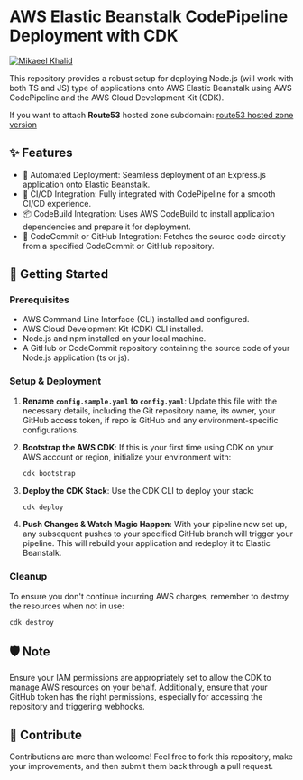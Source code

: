 # AWS Elastic Beanstalk CodePipeline Deployment with CDK

[![Mikaeel Khalid](https://badgen.now.sh/badge/by/mikaeelkhalid/purple)](https://github.com/mikaeelkhalid)

This repository provides a robust setup for deploying Node.js (will work with both TS and JS) type of applications onto AWS
Elastic Beanstalk using AWS CodePipeline and the AWS Cloud Development Kit (CDK).

If you want to attach **Route53** hosted zone subdomain: [route53 hosted zone version](https://github.com/mikaeelkhalid/deploy-elasticbeanstalk-codepipeline-cdk/tree/route53-version)

## ✨ Features

- 🚀 Automated Deployment: Seamless deployment of an Express.js application onto Elastic Beanstalk.
- 🔁 CI/CD Integration: Fully integrated with CodePipeline for a smooth CI/CD experience.
- 📦 CodeBuild Integration: Uses AWS CodeBuild to install application dependencies and prepare it for deployment.
- 📡 CodeCommit or GitHub Integration: Fetches the source code directly from a specified CodeCommit or GitHub repository.

## 🚀 Getting Started

### Prerequisites

- AWS Command Line Interface (CLI) installed and configured.
- AWS Cloud Development Kit (CDK) CLI installed.
- Node.js and npm installed on your local machine.
- A GitHub or CodeCommit repository containing the source code of your Node.js application (ts or js).

### Setup & Deployment

1. **Rename `config.sample.yaml` to `config.yaml`**: Update this file with the necessary details, including the Git repository
   name, its owner, your GitHub access token, if repo is GitHub and any environment-specific configurations.

2. **Bootstrap the AWS CDK**: If this is your first time using CDK on your AWS account or region, initialize your environment
   with:

   ```bash
   cdk bootstrap
   ```

3. **Deploy the CDK Stack**: Use the CDK CLI to deploy your stack:

   ```bash
   cdk deploy
   ```

4. **Push Changes & Watch Magic Happen**: With your pipeline now set up, any subsequent pushes to your specified GitHub branch
   will trigger your pipeline. This will rebuild your application and redeploy it to Elastic Beanstalk.

### Cleanup

To ensure you don't continue incurring AWS charges, remember to destroy the resources when not in use:

```bash
cdk destroy
```

## 🛡️ Note

Ensure your IAM permissions are appropriately set to allow the CDK to manage AWS resources on your behalf. Additionally, ensure
that your GitHub token has the right permissions, especially for accessing the repository and triggering webhooks.

## 🙌 Contribute

Contributions are more than welcome! Feel free to fork this repository, make your improvements, and then submit them back through
a pull request.

